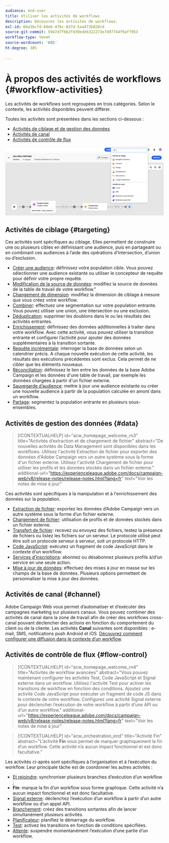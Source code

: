 ```yaml
---
audience: end-user
title: Utiliser les activités de workflows
description: Découvrez les activités de workflows.
exl-id: 6ba3bcfd-84eb-476c-837d-5aa473b820cd
source-git-commit: 5947d7f6b2fd39ede6322273e7497744f9aff953
workflow-type: tm+mt
source-wordcount: '685'
ht-degree: 38%

---
```



# À propos des activités de workflows {#workflow-activities}

Les activités de workflows sont regroupées en trois catégories. Selon le contexte, les activités disponibles peuvent différer.

Toutes les activités sont présentées dans les sections ci-dessous :

* [Activités de ciblage et de gestion des données](#targeting)
* [Activités de canal](#channel)
* [Activités de contrôle de flux](#flow-control)

![](../assets/workflow-activities.png)

## Activités de ciblage {#targeting}

Ces activités sont spécifiques au ciblage. Elles permettent de construire une ou plusieurs cibles en définissant une audience, puis en partageant ou en combinant ces audiences à l’aide des opérations d’intersection, d’union ou d’exclusion.

* [Créer une audience](build-audience.md): définissez votre population cible. Vous pouvez sélectionner une audience existante ou utiliser le concepteur de requête pour définir votre propre requête.
* [Modification de la source de données](change-data-source.md): modifiez la source de données de la table de travail de votre workflow.&quot;
* [Changement de dimension](change-dimension.md): modifiez la dimension de ciblage à mesure que vous créez votre workflow.
* [Combiner](combine.md): effectuez une segmentation sur votre population entrante. Vous pouvez utiliser une union, une intersection ou une exclusion.
* [Déduplication](deduplication.md): supprimer les doublons dans le ou les résultats des activités entrantes.
* [Enrichissement](enrichment.md): définissez des données additionnelles à traiter dans votre workflow. Avec cette activité, vous pouvez utiliser la transition entrante et configurer l’activité pour ajouter des données supplémentaires à la transition sortante.
* [Requête incrémentale](incremental-query.md): interroger la base de données selon un calendrier précis. A chaque nouvelle exécution de cette activité, les résultats des exécutions précédentes sont exclus. Cela permet de ne cibler que les éléments nouveaux.
* [Réconciliation](reconciliation.md): définissez le lien entre les données de la base Adobe Campaign et les données d&#39;une table de travail, par exemple les données chargées à partir d&#39;un fichier externe.
* [Sauvegarde d’audience](save-audience.md): mettre à jour une audience existante ou créer une nouvelle audience à partir de la population calculée en amont dans un workflow.
* [Partage](split.md): segmentez la population entrante en plusieurs sous-ensembles.

## Activités de gestion des données {#data}

>[!CONTEXTUALHELP]
>id="acw_homepage_welcome_rn3"
>title="Activités d’extraction et de chargement de fichier"
>abstract="De nouvelles activités de Data Management sont disponibles dans les workflows. Utilisez l&#39;activité Extraction de fichier pour exporter des données d&#39;Adobe Campaign vers un autre système sous la forme d&#39;un fichier externe. Utilisez l&#39;activité Chargement de fichier pour utiliser les profils et les données stockés dans un fichier externe."
>additional-url="https://experienceleague.adobe.com/docs/campaign-web/v8/release-notes/release-notes.html?lang=fr" text="Voir les notes de mise à jour"

Ces activités sont spécifiques à la manipulation et à l&#39;enrichissement des données sur la population.

* [Extraction de fichier](extract-file.md): exportez les données d’Adobe Campaign vers un autre système sous la forme d’un fichier externe.
* [Chargement de fichier](load-file.md): utilisation de profils et de données stockés dans un fichier externe.
* [Transfert de fichier](transfer-file.md): recevez ou envoyez des fichiers, testez la présence de fichiers ou listez les fichiers sur un serveur. Le protocole utilisé peut être soit un protocole serveur à serveur, soit un protocole HTTP.
* [Code JavaScript](javascript-code.md): exécutez un fragment de code JavaScript dans le contexte d’un workflow.
* [Services d’inscriptions](subscription-services.md): abonnez ou désabonnez plusieurs profils à/d’un service en une seule action.
* [Mise à jour de données](update-data.md): effectuez des mises à jour en masse sur les champs de la base de données. Plusieurs options permettent de personnaliser la mise à jour des données.

## Activités de canal {#channel}

Adobe Campaign Web vous permet d’automatiser et d’exécuter des campagnes marketing sur plusieurs canaux. Vous pouvez combiner des activités de canal dans la zone de travail afin de créer des workflows cross-canal pouvant déclencher des actions en fonction du comportement du client ou de la cliente. Les activités **Canal** suivantes sont disponibles : e-mail, SMS, notifications push Android et iOS. [Découvrez comment configurer une diffusion dans le contexte d’un workflow](channels.md).

## Activités de contrôle de flux {#flow-control}


>[!CONTEXTUALHELP]
>id="acw_homepage_welcome_rn4"
>title="Activités de workflow avancées"
>abstract="Vous pouvez maintenant configurer les activités Test, Code JavaScript et Signal externe dans un workflow. Utilisez l&#39;activité Test pour activer les transitions de workflow en fonction des conditions. Ajoutez une activité Code JavaScript pour exécuter un fragment de code JS dans le contexte de votre workflow. Configurez une activité Signal externe pour déclencher l’exécution de votre workflow à partir d’une API ou d’un autre workflow."
>additional-url="https://experienceleague.adobe.com/docs/campaign-web/v8/release-notes/release-notes.html?lang=fr" text="Voir les notes de mise à jour"



>[!CONTEXTUALHELP]
>id="acw_orchestration_end"
>title="Activité Fin"
>abstract="L’activité **Fin** vous permet de marquer graphiquement la fin d’un workflow. Cette activité n’a aucun impact fonctionnel et est donc facultative."

Les activités ci-après sont spécifiques à l’organisation et à l’exécution du workflow. Leur principale tâche est de coordonner les autres activités :

* [Et rejoindre](and-join.md): synchroniser plusieurs branches d’exécution d’un workflow ;
* **Fin**: marque la fin d’un workflow sous forme graphique. Cette activité n’a aucun impact fonctionnel et est donc facultative.
* [Signal externe](external-signal.md): déclenchez l’exécution d’un workflow à partir d’un autre workflow ou d’un appel API.
* [Branchement](fork.md): créez des transitions sortantes afin de lancer simultanément plusieurs activités.
* [Planificateur](scheduler.md): planifiez le démarrage du workflow.
* [Test](test.md): activez les transitions en fonction de conditions spécifiées.
* [Attente](wait.md): suspendre momentanément l’exécution d’une partie d’un workflow.

